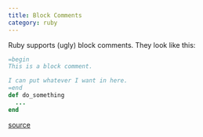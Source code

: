 ```yaml
--- 
title: Block Comments
category: ruby
---
```


Ruby supports (ugly) block comments. They look like this:

```ruby
=begin
This is a block comment.

I can put whatever I want in here.
=end
def do_something
  ...
end
```

[source](http://stackoverflow.com/questions/536760/block-commenting-in-ruby)
